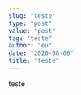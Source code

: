 ```yaml
---
slug: "teste"
type: "post"
value: "post"
tag: "teste"
author: "eu"
date: "2020-08-06"
title: "teste"
---
```

teste